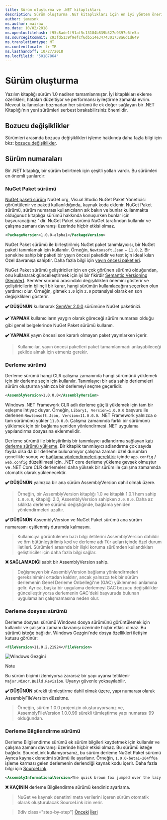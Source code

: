 ```yaml
---
title: Sürüm oluşturma ve .NET kitaplıkları
description: Sürüm oluşturma .NET kitaplıkları için en iyi yöntem önerileri.
author: jamesnk
ms.author: mairaw
ms.date: 10/02/2018
ms.openlocfilehash: f95c8ade1f91af5c13184b839b327c9397c6fe5a
ms.sourcegitcommit: c93fd5139f9efcf6db514e3474301738a6d1d649
ms.translationtype: MT
ms.contentlocale: tr-TR
ms.lasthandoff: 10/27/2018
ms.locfileid: "50187864"
---
```

# <a name="versioning"></a>Sürüm oluşturma

Yazılım kitaplığı sürüm 1.0 nadiren tamamlanmıştır. İyi kitaplıkları ekleme özellikleri, hataları düzeltiyor ve performansı iyileştirme zamanla evrim. Mevcut kullanıcıları bozmadan her sürümü ile ek değer sağlayan bir .NET Kitaplığı'nın yeni sürümleri serbest bırakabilirsiniz önemlidir.

## <a name="breaking-changes"></a>Bozucu değişiklikler

Sürümleri arasında bozucu değişiklikleri işleme hakkında daha fazla bilgi için bkz: [bozucu değişiklikler](./breaking-changes.md).

## <a name="version-numbers"></a>Sürüm numaraları

Bir .NET kitaplığı, bir sürüm belirtmek için çeşitli yolları vardır. Bu sürümleri en önemli şunlardır:

### <a name="nuget-package-version"></a>NuGet Paket sürümü

[NuGet paketi sürüm](/nuget/reference/package-versioning) NuGet.org, Visual Studio NuGet Paket Yöneticisi görüntülenir ve paketi kullanıldığında, kaynak koda eklenir. NuGet Paket sürümü, sürüm numarası kullanıcıların sık bakın ve bunlar kullanmakta olduğunuz kitaplığa sürümü hakkında konuşurken bunlar için başvuracağınız ' dir. NuGet Paket sürümü NuGet tarafından kullanılır ve çalışma zamanı davranışı üzerinde hiçbir etkisi olmaz.

```xml
<PackageVersion>1.0.0-alpha1</PackageVersion>
```

NuGet Paket sürümü ile birleştirilmiş NuGet paket tanımlayıcısı, bir NuGet paketi tanımlamak için kullanılır. Örneğin, `Newtonsoft.Json`  +  `11.0.2`. Bir sonekine sahip bir paketi bir yayın öncesi paketidir ve test için ideal kılan Özel davranışa sahiptir. Daha fazla bilgi için [yayın öncesi paketleri](./nuget.md#pre-release-packages).

NuGet Paket sürümü geliştiriciler için en çok görünen sürümü olduğundan, onu kullanarak güncelleştirmek için iyi bir fikirdir [Semantic Versioning (SemVer)](https://semver.org/). SemVer sürümü arasındaki değişiklikleri önemini gösterir ve geliştiricilerin bilinçli bir karar, hangi sürümün kullanılacağını seçerken olun yardımcı olur. Örneğin, gitmek `1.0` için `2.0` potansiyel olarak en son değişiklikleri gösterir.

**✔️ DÜŞÜNÜN** kullanarak [SemVer 2.0.0](https://semver.org/) sürümüne NuGet paketinizi.

**✔️ YAPMAK** kullanıcıların yaygın olarak göreceği sürüm numarası olduğu gibi genel belgelerinde NuGet Paket sürümü kullanın.

**✔️ YAPMAK** yayın öncesi son kararlı olmayan paket yayınlarken içerir.

> Kullanıcılar, yayın öncesi paketleri paket tamamlanmadı anlayabileceği şekilde almak için etmeniz gerekir.

### <a name="assembly-version"></a>Derleme sürümü

Derleme sürümü hangi CLR çalışma zamanında hangi sürümünü yüklemek için bir derleme seçin için kullanılır. Tanımlayıcı bir ada sahip derlemeleri sürüm oluşturma yalnızca bir derlemeyi seçme geçerlidir.

```xml
<AssemblyVersion>1.0.0.0</AssemblyVersion>
```

Windows .NET Framework CLR adlı derleme güçlü yüklemek için tam bir eşleşme ihtiyaç duyar. Örneğin, `Libary1, Version=1.0.0.0` başvuru ile derlenen `Newtonsoft.Json, Version=11.0.0.0`. .NET Framework yalnızca o tam sürümünü yükler `11.0.0.0`. Çalışma zamanında farklı bir sürümünü yüklemek için bir bağlama yeniden yönlendirmesi .NET uygulama yapılandırma dosyasına eklenmelidir.

Derleme sürümü ile birleştirilmiş bir tanımlayıcı adlandırma sağlayan [katı derleme sürümü yükleme](../../framework/app-domains/assembly-versioning.md). Bir kitaplık tanımlayıcı adlandırma çok sayıda fayda olsa da bir derleme bulunamıyor çalışma zamanı özel durumları genellikle sonuç ve [bağlama yönlendirmeleri gerektirir](../../framework/configure-apps/redirect-assembly-versions.md) içinde `app.config` / `web.config` düzeltilmesi için. .NET core derleme yükleme gevşek olmuştur ve .NET Core CLR derlemeleri daha yüksek bir sürüm ile çalışma zamanında otomatik olarak yüklenecektir.

**✔️ DÜŞÜNÜN** yalnızca bir ana sürüm AssemblyVersion dahil olmak üzere.

> Örneğin, bir AssemblyVersion kitaplığı 1.0 ve kitaplık 1.0.1 hem sahip `1.0.0.0`, kitaplığı 2.0, AssemblyVersion sahipken `2.0.0.0`. Daha az sıklıkta derleme sürümü değiştiğinde, bağlama yeniden yönlendirmeleri azaltır.

**✔️ DÜŞÜNÜN** AssemblyVersion ve NuGet Paket sürümü ana sürüm numarasını eşitlenmiş durumda kalmasını.

> Kullanıcıya görüntülenen bazı bilgi iletilerini AssemblyVersion dahildir ve örn bütünleştirilmiş kod ve derleme adı Tür adları içinde özel durum iletileri. Sürümleri arasında bir ilişki koruma sürümden kullandıkları geliştiriciler için daha fazla bilgi sağlar.

**❌ SAĞLAMADIĞI** sabit bir AssemblyVersion sahip.

> Değişmeyen bir AssemblyVersion bağlama yönlendirmeleri gereksinimini ortadan kaldırır, ancak yalnızca tek bir sürüm derlemenin Genel Derleme Önbelleği'ne (GAC) yüklenmesi anlamına gelir. Ayrıca, başka bir uygulama derlemeyi GAC bozucu değişiklikler güncelleştiriyorsa derlemenin GAC'deki başvuruda bulunan uygulamaları çalışmamasına neden olur.

### <a name="assembly-file-version"></a>Derleme dosyası sürümü

Derleme dosyası sürümü Windows dosya sürümünü görüntülemek için kullanılır ve çalışma zamanı davranışı üzerinde hiçbir etkisi olmaz. Bu sürümü isteğe bağlıdır. Windows Gezgini'nde dosya özellikleri iletişim kutusu görünür:

```xml
<FileVersion>11.0.2.21924</FileVersion>
```

![Windows Gezgini](./media/versioning/win-properties.png "Windows Gezgini")

> [!NOTE]
> Bu sürüm biçimi izlemiyorsa zararsız bir yapı uyarısı tetiklenir `Major.Minor.Build.Revision`. Uyarıyı güvenle yoksayılabilir.

**✔️ DÜŞÜNÜN** sürekli tümleştirme dahil olmak üzere, yapı numarası olarak AssemblyFileVersion düzeltme.

> Örneğin, sürüm 1.0.0 projenizin oluşturuyorsanız ve, AssemblyFileVersion 1.0.0.99 sürekli tümleştirme yapı numarası 99 olduğundan.

### <a name="assembly-informational-version"></a>Derleme Bilgilendirme sürümü

Derleme Bilgilendirme sürümü ek sürüm bilgileri kaydetmek için kullanılır ve çalışma zamanı davranışı üzerinde hiçbir etkisi olmaz. Bu sürümü isteğe bağlıdır. SourceLink kullanıyorsanız, bu sürüm derleme NuGet Paket sürümü Ayrıca kaynak denetimi sürümü ile ayarlanır. Örneğin, `1.0.0-beta1+204ff0a` işleme karması gelen derlemenin derlendiği kaynak kodu içerir. Daha fazla bilgi için [SourceLink](./sourcelink.md).

```xml
<AssemblyInformationalVersion>The quick brown fox jumped over the lazy dog.</AssemblyInformationalVersion>
```

**❌ KAÇININ** derleme Bilgilendirme sürümü kendiniz ayarlama.

> NuGet ve kaynak denetimi meta verilerini içeren sürüm otomatik olarak oluşturulacak SourceLink izin verir.

>[!div class="step-by-step"]
[Önceki](./publish-nuget-package.md)
[İleri](./breaking-changes.md)
